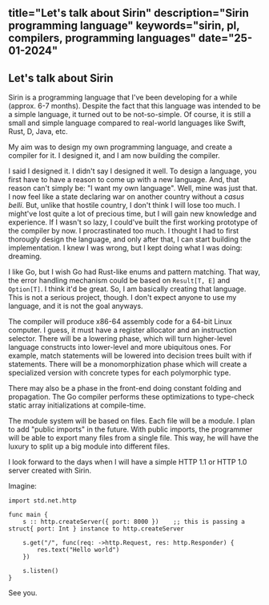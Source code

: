 title="Let's talk about Sirin"
description="Sirin programming language"
keywords="sirin, pl, compilers, programming languages"
date="25-01-2024"
---

## Let's talk about Sirin

Sirin is a programming language that I've been developing for a while (approx. 6-7 months). Despite the fact that this language was intended to be a simple language, it turned out to be not-so-simple. Of course, it is still a small and simple language compared to real-world languages like Swift, Rust, D, Java, etc.

My aim was to design my own programming language, and create a compiler for it. I designed it, and I am now building the compiler.

I said I designed it. I didn't say I designed it well. To design a language, you first have to have a reason to come up with a new language. And, that reason can't simply be: "I want my own language". Well, mine was just that. I now feel like a state declaring war on another country without a *casus belli*. But, unlike that hostile country, I don't think I will lose too much. I might've lost quite a lot of precious time, but I will gain new knowledge and experience. If I wasn't so lazy, I could've built the first working prototype of the compiler by now. I procrastinated too much. I thought I had to first thorougly design the language, and only after that, I can start building the implementation. I knew I was wrong, but I kept doing what I was doing: dreaming.

I like Go, but I wish Go had Rust-like enums and pattern matching. That way, the error handling mechanism could be based on `Result[T, E]` and `Option[T]`. I think it'd be great. So, I am basically creating that language. This is not a serious project, though. I don't expect anyone to use my language, and it is not the goal anyways.



The compiler will produce x86-64 assembly code for a 64-bit Linux computer. I guess, it must have a register allocator and an instruction selector. There will be a lowering phase, which will turn higher-level language constructs into lower-level and more ubiquitous ones. For example, match statements will be lowered into decision trees built with if statements. There will be a monomorphization phase which will create a specialized version with concrete types for each polymorphic type.

There may also be a phase in the front-end doing constant folding and propagation. The Go compiler performs these optimizations to type-check static array initializations at compile-time.


The module system will be based on files. Each file will be a module. I plan to add "public imports" in the future. With public imports, the programmer will be able to export many files from a single file. This way, he will have the luxury to split up a big module into different files.


I look forward to the days when I will have a simple HTTP 1.1 or HTTP 1.0 server created with Sirin.

Imagine:

```
import std.net.http

func main {
    s :: http.createServer({ port: 8000 })    ;; this is passing a struct{ port: Int } instance to http.createServer

    s.get("/", func(req: ->http.Request, res: http.Responder) {
        res.text("Hello world")
    })

    s.listen()
}
```

See you.